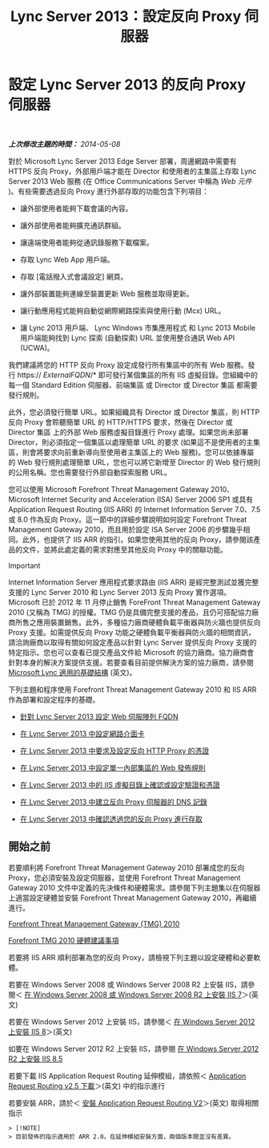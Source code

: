 ﻿---
title: Lync Server 2013：設定反向 Proxy 伺服器
TOCTitle: 設定反向 Proxy 伺服器
ms:assetid: 00bc138a-243f-4389-bfa5-9c62fcc95132
ms:mtpsurl: https://technet.microsoft.com/zh-tw/library/Gg398069(v=OCS.15)
ms:contentKeyID: 49289890
ms.date: 08/10/2015
mtps_version: v=OCS.15
ms.translationtype: HT
---

# 設定 Lync Server 2013 的反向 Proxy 伺服器

 

_**上次修改主題的時間：** 2014-05-08_

對於 Microsoft Lync Server 2013 Edge Server 部署，周邊網路中需要有 HTTPS 反向 Proxy，外部用戶端才能在 Director 和使用者的主集區上存取 Lync Server 2013 Web 服務 (在 Office Communications Server 中稱為 *Web 元件* )。有些需要透過反向 Proxy 進行外部存取的功能包含下列項目：

  - 讓外部使用者能夠下載會議的內容。

  - 讓外部使用者能夠擴充通訊群組。

  - 讓遠端使用者能夠從通訊錄服務下載檔案。

  - 存取 Lync Web App 用戶端。

  - 存取 \[電話撥入式會議設定\] 網頁。

  - 讓外部裝置能夠連線至裝置更新 Web 服務並取得更新。

  - 讓行動應用程式能夠自動從網際網路探索與使用行動 (Mcx) URL。

  - 讓 Lync 2013 用戶端、 Lync Windows 市集應用程式 和 Lync 2013 Mobile 用戶端能夠找到 Lync 探索 (自動探索) URL 並使用整合通訊 Web API (UCWA)。

我們建議將您的 HTTP 反向 Proxy 設定成發行所有集區中的所有 Web 服務。發行 https:// *ExternalFQDN*/\* 即可發行某個集區的所有 IIS 虛擬目錄。您組織中的每一個 Standard Edition 伺服器、前端集區 或 Director 或 Director 集區 都需要發行規則。

此外，您必須發行簡單 URL。如果組織具有 Director 或 Director 集區，則 HTTP 反向 Proxy 會聆聽簡單 URL 的 HTTP/HTTPS 要求，然後在 Director 或 Director 集區 上的外部 Web 服務虛擬目錄進行 Proxy 處理。如果您尚未部署 Director，則必須指定一個集區以處理簡單 URL 的要求 (如果這不是使用者的主集區，則會將要求向前重新導向至使用者主集區上的 Web 服務)。您可以依據專屬的 Web 發行規則處理簡單 URL，您也可以將它新增至 Director 的 Web 發行規則的公用名稱。您也需要發行外部自動探索服務 URL。

您可以使用 Microsoft Forefront Threat Management Gateway 2010、 Microsoft Internet Security and Acceleration (ISA) Server 2006 SP1 或具有 Application Request Routing (IIS ARR) 的 Internet Information Server 7.0、7.5 或 8.0 作為反向 Proxy。這一節中的詳細步驟說明如何設定 Forefront Threat Management Gateway 2010，而且用於設定 ISA Server 2006 的步驟幾乎相同。此外，也提供了 IIS ARR 的指引。如果您使用其他的反向 Proxy，請參閱該產品的文件，並將此處定義的需求對應至其他反向 Proxy 中的關聯功能。

> [!IMPORTANT]  
> Internet Information Server 應用程式要求路由 (IIS ARR) 是經完整測試並獲完整支援的 Lync Server 2010 和 Lync Server 2013 反向 Proxy 實作選項。Microsoft 已於 2012 年 11 月停止銷售 ForeFront Threat Management Gateway 2010 (又稱為 TMG) 的授權。TMG 仍是具備完整支援的產品，且仍可搭配協力廠商所售之應用裝置銷售。此外，多種協力廠商硬體負載平衡器與防火牆也提供反向 Proxy 支援。如需提供反向 Proxy 功能之硬體負載平衡器與防火牆的相關資訊，請洽詢廠商以取得有關如何設定產品以針對 Lync Server 提供反向 Proxy 支援的特定指示。您也可以查看已提交產品文件給 Microsoft 的協力廠商。協力廠商會針對本身的解決方案提供支援。若要查看目前提供解決方案的協力廠商，請參閱 <a href="http://go.microsoft.com/fwlink/?linkid=268730">Microsoft Lync 適用的基礎結構</a> (英文)。



下列主題和程序使用 Forefront Threat Management Gateway 2010 和 IIS ARR 作為部署和設定程序的基礎。

  - [針對 Lync Server 2013 設定 Web 伺服陣列 FQDN](lync-server-2013-configure-web-farm-fqdns.md)

  - [在 Lync Server 2013 中設定網路介面卡](lync-server-2013-configure-network-adapters.md)

  - [在 Lync Server 2013 中要求及設定反向 HTTP Proxy 的憑證](lync-server-2013-request-and-configure-a-certificate-for-your-reverse-http-proxy.md)

  - [在 Lync Server 2013 中設定單一內部集區的 Web 發佈規則](lync-server-2013-configure-web-publishing-rules-for-a-single-internal-pool.md)

  - [在 Lync Server 2013 中的 IIS 虛擬目錄上確認或設定驗證和憑證](lync-server-2013-verify-or-configure-authentication-and-certification-on-iis-virtual-directories.md)

  - [在 Lync Server 2013 中建立反向 Proxy 伺服器的 DNS 記錄](lync-server-2013-create-dns-records-for-reverse-proxy-servers.md)

  - [在 Lync Server 2013 中確認透過您的反向 Proxy 進行存取](lync-server-2013-verify-access-through-your-reverse-proxy.md)

## 開始之前

若要順利將 Forefront Threat Management Gateway 2010 部署成您的反向 Proxy，您必須安裝及設定伺服器，並使用 Forefront Threat Management Gateway 2010 文件中定義的先決條件和硬體需求。請參閱下列主題集以在伺服器上適當設定硬體並安裝 Forefront Threat Management Gateway 2010，再繼續進行。

   [Forefront Threat Management Gateway (TMG) 2010](http://technet.microsoft.com/zh-tw/library/ff355324.aspx)

   [Forefront TMG 2010 硬體建議事項](http://technet.microsoft.com/library/ff382651.aspx)

若要將 IIS ARR 順利部署為您的反向 Proxy，請檢視下列主題以設定硬體和必要軟體。

   若要在 Windows Server 2008 或 Windows Server 2008 R2 上安裝 IIS，請參閱＜ [在 Windows Server 2008 或 Windows Server 2008 R2 上安裝 IIS 7](http://go.microsoft.com/fwlink/?linkid=291296)＞(英文)

   若要在 Windows Server 2012 上安裝 IIS，請參閱＜ [在 Windows Server 2012 上安裝 IIS 8](http://go.microsoft.com/fwlink/?linkid=291297)＞(英文)

   如要在 Windows Server 2012 R2 上安裝 IIS，請參閱 [在 Windows Server 2012 R2 上安裝 IIS 8.5](http://go.microsoft.com/fwlink/?linkid=330687)

   若要下載 IIS Application Request Routing 延伸模組，請依照＜ [Application Request Routing v2.5 下載](http://go.microsoft.com/fwlink/?linkid=291298)＞(英文) 中的指示進行

   若要安裝 ARR，請於＜ [安裝 Application Request Routing V2](http://go.microsoft.com/fwlink/?linkid=291299)＞(英文) 取得相關指示
    
    > [!NOTE]  
    > 目前發佈的指示適用於 ARR 2.0。在延伸模組安裝方面，兩個版本間並沒有差異。
    

